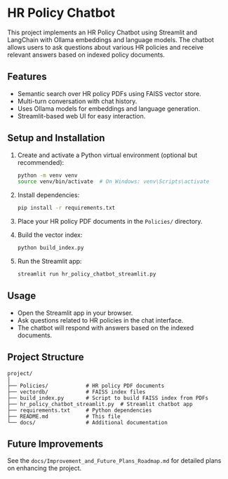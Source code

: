 # HR Policy Chatbot

This project implements an HR Policy Chatbot using Streamlit and LangChain with Ollama embeddings and language models. The chatbot allows users to ask questions about various HR policies and receive relevant answers based on indexed policy documents.

## Features

- Semantic search over HR policy PDFs using FAISS vector store.
- Multi-turn conversation with chat history.
- Uses Ollama models for embeddings and language generation.
- Streamlit-based web UI for easy interaction.

## Setup and Installation

1. Create and activate a Python virtual environment (optional but recommended):

   ```bash
   python -m venv venv
   source venv/bin/activate  # On Windows: venv\Scripts\activate
   ```

2. Install dependencies:

   ```bash
   pip install -r requirements.txt
   ```

3. Place your HR policy PDF documents in the `Policies/` directory.

4. Build the vector index:

   ```bash
   python build_index.py
   ```

5. Run the Streamlit app:

   ```bash
   streamlit run hr_policy_chatbot_streamlit.py
   ```

## Usage

- Open the Streamlit app in your browser.
- Ask questions related to HR policies in the chat interface.
- The chatbot will respond with answers based on the indexed documents.

## Project Structure

```
project/
│
├── Policies/            # HR policy PDF documents
├── vectordb/            # FAISS index files
├── build_index.py       # Script to build FAISS index from PDFs
├── hr_policy_chatbot_streamlit.py  # Streamlit chatbot app
├── requirements.txt     # Python dependencies
├── README.md            # This file
└── docs/                # Additional documentation
```

## Future Improvements

See the `docs/Improvement_and_Future_Plans_Roadmap.md` for detailed plans on enhancing the project.
